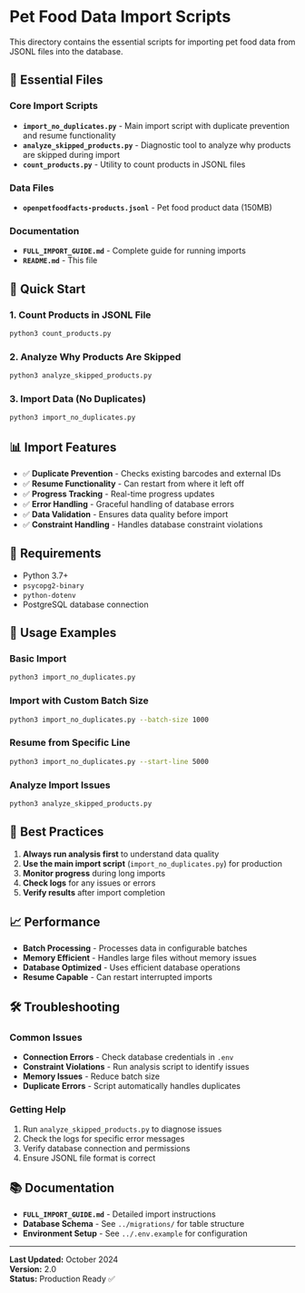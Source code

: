 # Pet Food Data Import Scripts

This directory contains the essential scripts for importing pet food data from JSONL files into the database.

## 📁 **Essential Files**

### **Core Import Scripts**
- **`import_no_duplicates.py`** - Main import script with duplicate prevention and resume functionality
- **`analyze_skipped_products.py`** - Diagnostic tool to analyze why products are skipped during import
- **`count_products.py`** - Utility to count products in JSONL files

### **Data Files**
- **`openpetfoodfacts-products.jsonl`** - Pet food product data (150MB)

### **Documentation**
- **`FULL_IMPORT_GUIDE.md`** - Complete guide for running imports
- **`README.md`** - This file

## 🚀 **Quick Start**

### **1. Count Products in JSONL File**
```bash
python3 count_products.py
```

### **2. Analyze Why Products Are Skipped**
```bash
python3 analyze_skipped_products.py
```

### **3. Import Data (No Duplicates)**
```bash
python3 import_no_duplicates.py
```

## 📊 **Import Features**

- ✅ **Duplicate Prevention** - Checks existing barcodes and external IDs
- ✅ **Resume Functionality** - Can restart from where it left off
- ✅ **Progress Tracking** - Real-time progress updates
- ✅ **Error Handling** - Graceful handling of database errors
- ✅ **Data Validation** - Ensures data quality before import
- ✅ **Constraint Handling** - Handles database constraint violations

## 🔧 **Requirements**

- Python 3.7+
- `psycopg2-binary`
- `python-dotenv`
- PostgreSQL database connection

## 📝 **Usage Examples**

### **Basic Import**
```bash
python3 import_no_duplicates.py
```

### **Import with Custom Batch Size**
```bash
python3 import_no_duplicates.py --batch-size 1000
```

### **Resume from Specific Line**
```bash
python3 import_no_duplicates.py --start-line 5000
```

### **Analyze Import Issues**
```bash
python3 analyze_skipped_products.py
```

## 🎯 **Best Practices**

1. **Always run analysis first** to understand data quality
2. **Use the main import script** (`import_no_duplicates.py`) for production
3. **Monitor progress** during long imports
4. **Check logs** for any issues or errors
5. **Verify results** after import completion

## 📈 **Performance**

- **Batch Processing** - Processes data in configurable batches
- **Memory Efficient** - Handles large files without memory issues
- **Database Optimized** - Uses efficient database operations
- **Resume Capable** - Can restart interrupted imports

## 🛠️ **Troubleshooting**

### **Common Issues**
- **Connection Errors** - Check database credentials in `.env`
- **Constraint Violations** - Run analysis script to identify issues
- **Memory Issues** - Reduce batch size
- **Duplicate Errors** - Script automatically handles duplicates

### **Getting Help**
1. Run `analyze_skipped_products.py` to diagnose issues
2. Check the logs for specific error messages
3. Verify database connection and permissions
4. Ensure JSONL file format is correct

## 📚 **Documentation**

- **`FULL_IMPORT_GUIDE.md`** - Detailed import instructions
- **Database Schema** - See `../migrations/` for table structure
- **Environment Setup** - See `../.env.example` for configuration

---

**Last Updated:** October 2024  
**Version:** 2.0  
**Status:** Production Ready ✅